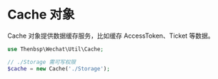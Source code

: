 # Cache 对象

Cache 对象提供数据缓存服务，比如缓存 AccessToken、Ticket 等数据。

```php
use Thenbsp\Wechat\Util\Cache;

// ./Storage 需可写权限
$cache = new Cache('./Storage');
```